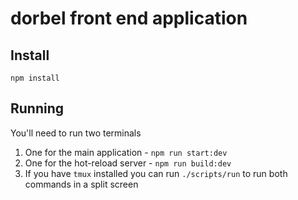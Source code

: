# dorbel front end application

## Install
``npm install``

## Running
You'll need to run two terminals
1. One for the main application - ``npm run start:dev``
2. One for the hot-reload server - ``npm run build:dev``
3. If you have ``tmux`` installed you can run ``./scripts/run`` to run both commands in a split screen


